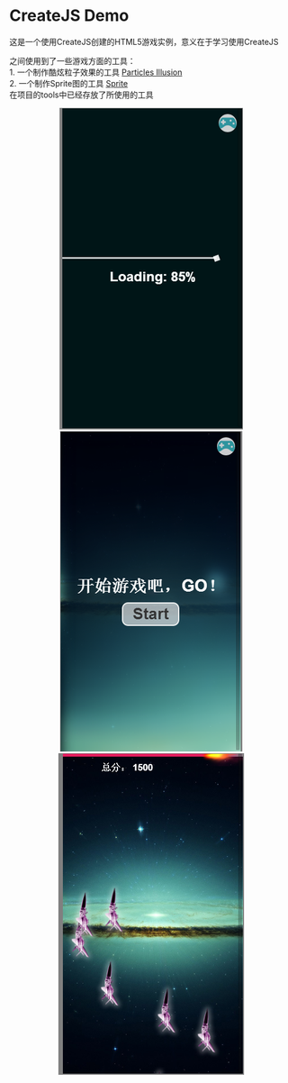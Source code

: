 <h1>CreateJS Demo</h1>
<p>
	这是一个使用CreateJS创建的HTML5游戏实例，意义在于学习使用CreateJS
</p>
<p>
	之间使用到了一些游戏方面的工具：<br>
	1. 一个制作酷炫粒子效果的工具 <a href="http://www.wondertouch.com/index_2.asp" target="_blank">Particles Illusion</a><br>
	2. 一个制作Sprite图的工具 <a href="https://github.com/wuqiang1985/sprite" target="_blank">Sprite</a><br>
	在项目的tools中已经存放了所使用的工具<br>
</p>
<p style="text-align:center;">
	<img src="images/2014-07-23_191426.png" height="571" width="326">
	<img src="images/2014-07-23_191334.png" height="569" width="324">
	<img src="images/2014-07-23_191402.png" height="571" width="330">
</p>